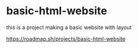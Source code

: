 # basic-html-website
 this is a project making a basic website with layout

https://roadmap.sh/projects/basic-html-website